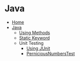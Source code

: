 <!-- docs/java/_sidebar.md -->
# Java
* [Home](/)
* [Java](java/java.mc "Introduction to Programming in Java")
	* [Using Methods](/java/using-methods.md)
	* [Static Keyword](/java/static.md)
	* Unit Testing
        * [Using JUnit](/java/unit-tests/using-junit.md)
		* [PerniciousNumbersTest](/java/unit-tests/PerniciousNumbersTest.md)